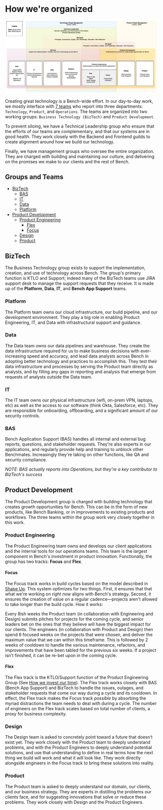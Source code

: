 # How we're organized

[![Overview of how the Technology Teams are organized](images/groups-and-functions.png)](images/groups-and-functions.png)

Creating great technology is a Bench-wide effort. In our day-to-day work, we mostly interface with [7 teams](#groups-and-teams) who report into three departments: `Technology`, `Product`, and `Operations`. The teams are organized into two working groups: `Business Technology (BizTech)` and `Product Development`.

To prevent siloing, we have a Technical Leadership group who ensure that the efforts of our teams are complementary, and that our systems are in good health. They work closely with the Backend and Frontend guilds to create alignment around how we build our technology.

Finally, we have management groups who oversee the entire organization. They are charged with building and maintaining our culture, and delivering on the promises we make to our clients and the rest of Bench.

## Groups and Teams
- [BizTech](#biztech)
  - [BAS](#bas)
  - [IT](#it)
  - [Data](#data)
  - [Platform](#platform)
- [Product Development](#product-development)
  - [Product Engineering](#product-engineering)
    - [Flex](#flex)
    - [Focus](#focus)
  - [Design](#design)
  - [Product](#product)

## BizTech

The Business Technology group exists to support the implementation, creation, and use of technology across Bench. The group's primary function is KTLO and Support; indeed many of the BizTech teams use JIRA support desk to manage the support requests that they receive. It is made up of the **Platform**, **Data**, **IT**, and **Bench App Support** teams.

### Platform

The Platform team owns our cloud infrastructure, our build pipeline, and our development environment. They play a big role in enabling Product Engineering, IT, and Data with infrastructural support and guidance. 

### Data

The Data team owns our data pipelines and warehouse. They create the data infrastructure required for us to make business decisions with ever-increasing speed and accuracy, and lead data analysts across Bench in adopting better technology and practices to accomplish this. They test their data infrastructure and processes by serving the Product team directly as analysts, and by filling any gaps in reporting and analysis that emerge from requests of analysts outside the Data team.

### IT

The IT team owns our physical infrastructure (wifi, on-prem VPN, laptops, etc) as well as the access to our software (think Okta, Salesforce, etc). They are responsible for onboarding, offboarding, and a significant amount of our security controls.

### BAS

Bench Application Support (BAS) handles all internal and external bug reports, questions, and stakeholder requests. They're also experts in our applications, and regularly provide help and training to unblock other Benchmates. Increasingly they're taking on other functions, like QA and security compliance.

_NOTE: BAS actually reports into Operations, but they're a key contributor to BizTech's success_

## Product Development

The Product Development group is charged with building technology that creates growth opportunities for Bench. This can be in the form of new products, like Bench Banking, or in improvements to existing products and workflows. The three teams within the group work very closely together in this work.

### Product Engineering

The Product Engineering team owns and develops our client applications and the internal tools for our operations teams. This team is the largest component in Bench's investment in product innovation. Functionally, the group has two tracks: **Focus** and **Flex**.

#### Focus

The Focus track works in build cycles based on the model described in [Shape Up](https://basecamp.com/shapeup/webbook). This system optimizes for two things. First, it ensures that that what we're working on _right now_ aligns with Bench's strategy. Second, it ensures the creation of value on a regular cadence—projects aren't allowed to take longer than the build cycle. How it works:

Every 8ish weeks the Product team (in collaboration with Engineering and Design) submits pitches for projects for the coming cycle, and senior leaders bet on the ones that they believe will have the biggest impact for our clients. The engineers (in collaboration with Product and Design) then spend 6 focused weeks on the projects that were chosen, and deliver the maximum value that we can within this timeframe. This is followed by 2 weeks of cooldown to handle the various maintenance, refactors, and improvements that have been tabled for the previous six weeks. If a project isn't finished, it can be re-bet upon in the coming cycle.

#### Flex

The Flex track is the KTLO/Support function of the Product Engineering Group (See [How we invest our time](how-we-invest-our-time.md)). The Flex track works closely with BAS (Bench App Support) and BizTech to handle the issues, outages, and stakeholder requests that come our way during a cycle and its cooldown. In effect, the Flex track makes the Focus track _possible_ by absorbing the myriad distractions the team needs to deal with during a cycle. The number of engineers on the Flex track scales based on total number of clients, a proxy for business complexity.

### Design

The Design team is asked to concretely point toward a future that doesn’t exist yet. They work closely with the Product team to deeply understand problems, and with the Product Engineers to deeply understand potential solutions, and use that understanding to define in real terms how the next thing we build will work and what it will look like. They work directly alongside engineers in the Focus track to bring these solutions into reality.

### Product

The Product team is asked to deeply understand our domain, our clients, and our business strategy. They are experts in distilling the problems our clients face, and for suggesting innovations that solve or reduce these problems. They work closely with Design and the Product Engineers.